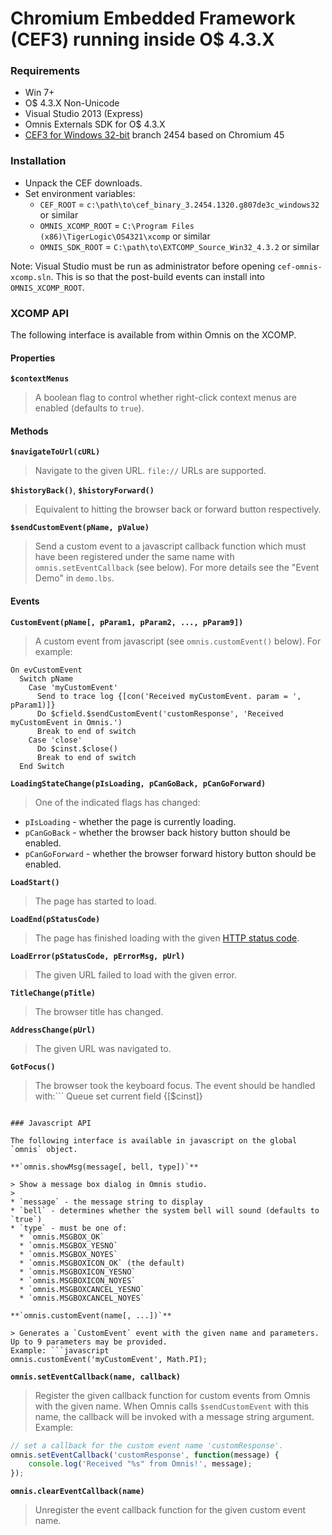 Chromium Embedded Framework (CEF3) running inside O$ 4.3.X
=======================

### Requirements

+ Win 7+
+ O$ 4.3.X Non-Unicode
+ Visual Studio 2013 (Express)
+ Omnis Externals SDK for O$ 4.3.X
+ [CEF3 for Windows 32-bit](https://cefbuilds.com) branch 2454 based on Chromium 45

### Installation

+ Unpack the CEF downloads.
+ Set environment variables:
  * `CEF_ROOT` =  `c:\path\to\cef_binary_3.2454.1320.g807de3c_windows32` or similar
  * `OMNIS_XCOMP_ROOT` = `C:\Program Files (x86)\TigerLogic\OS4321\xcomp` or similar
  * `OMNIS_SDK_ROOT` = `C:\path\to\EXTCOMP_Source_Win32_4.3.2` or similar

Note: Visual Studio must be run as administrator before opening `cef-omnis-xcomp.sln`. This is so that the post-build events can install into `OMNIS_XCOMP_ROOT`.

### XCOMP API

The following interface is available from within Omnis on the XCOMP.

#### Properties

**`$contextMenus`**

> A boolean flag to control whether right-click context menus are enabled (defaults to `true`).

#### Methods

**`$navigateToUrl(cURL)`**

> Navigate to the given URL. `file://` URLs are supported.

**`$historyBack()`**, **`$historyForward()`**

> Equivalent to hitting the browser back or forward button respectively.

**`$sendCustomEvent(pName, pValue)`**

> Send a custom event to a javascript callback function which must have been registered under the same name with `omnis.setEventCallback` (see below).
For more details see the "Event Demo" in `demo.lbs`.

#### Events

**`CustomEvent(pName[, pParam1, pParam2, ..., pParam9])`**

> A custom event from javascript (see `omnis.customEvent()` below). For example:
```
On evCustomEvent
  Switch pName
    Case 'myCustomEvent'
      Send to trace log {[con('Received myCustomEvent. param = ', pParam1)]}
      Do $cfield.$sendCustomEvent('customResponse', 'Received myCustomEvent in Omnis.')
      Break to end of switch
    Case 'close'
      Do $cinst.$close()
      Break to end of switch
  End Switch
```

**`LoadingStateChange(pIsLoading, pCanGoBack, pCanGoForward)`**

> One of the indicated flags has changed:
> 
* `pIsLoading` - whether the page is currently loading.
* `pCanGoBack` - whether the browser back history button should be enabled.
* `pCanGoForward` - whether the browser forward history button should be enabled.

**`LoadStart()`**

> The page has started to load.

**`LoadEnd(pStatusCode)`**

> The page has finished loading with the given [HTTP status code](http://www.w3.org/Protocols/rfc2616/rfc2616-sec10.html).

**`LoadError(pStatusCode, pErrorMsg, pUrl)`**

> The given URL failed to load with the given error.

**`TitleChange(pTitle)`**

> The browser title has changed.

**`AddressChange(pUrl)`**

> The given URL was navigated to.

**`GotFocus()`**

> The browser took the keyboard focus. The event should be handled with:```
Queue set current field {[$cinst]}
```

### Javascript API

The following interface is available in javascript on the global `omnis` object.

**`omnis.showMsg(message[, bell, type])`**

> Show a message box dialog in Omnis studio.
> 
* `message` - the message string to display
* `bell` - determines whether the system bell will sound (defaults to `true`)
* `type` - must be one of:
  * `omnis.MSGBOX_OK`
  * `omnis.MSGBOX_YESNO`
  * `omnis.MSGBOX_NOYES`
  * `omnis.MSGBOXICON_OK` (the default)
  * `omnis.MSGBOXICON_YESNO`
  * `omnis.MSGBOXICON_NOYES`
  * `omnis.MSGBOXCANCEL_YESNO`
  * `omnis.MSGBOXCANCEL_NOYES`

**`omnis.customEvent(name[, ...])`**

> Generates a `CustomEvent` event with the given name and parameters. Up to 9 parameters may be provided.
Example: ```javascript
omnis.customEvent('myCustomEvent', Math.PI);
```

**`omnis.setEventCallback(name, callback)`**

> Register the given callback function for custom events from Omnis with the given name. When Omnis calls `$sendCustomEvent` with this name, the callback will be invoked with a message string argument. Example:
```javascript
// set a callback for the custom event name 'customResponse'.
omnis.setEventCallback('customResponse', function(message) {
    console.log('Received "%s" from Omnis!', message);
});
```

**`omnis.clearEventCallback(name)`**

> Unregister the event callback function for the given custom event name.










